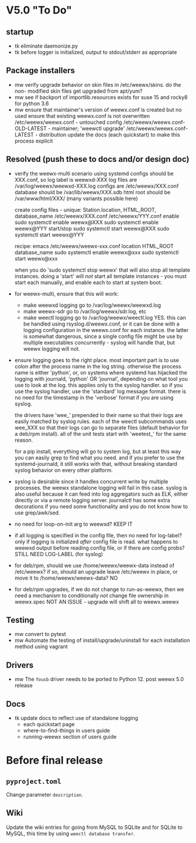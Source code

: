 # V5.0 "To Do"

## startup

- tk eliminate daemonize.py
- tk before logger is initialized, output to stdout/stderr as appropriate

## Package installers

- mw verify upgrade behavior on skin files in /etc/weewx/skins.  do the non-
    modified skin files get upgraded from apt/yum?
- mw see if backport of importlib.resources exists for suse 15 and rocky8 for
    python 3.6
- mw ensure that maintainer's version of weewx.conf is created but no used
  ensure that existing weewx.conf is not overwritten
    /etc/weewx/weewx.conf - untouched config
    /etc/weewx/weewx.conf-OLD-LATEST - maintainer; 'weewctl upgrade'
    /etc/weewx/weewx.conf-LATEST - distribution
  update the docs (each quickstart) to make this process explicit

## Resolved (push these to docs and/or design doc)

- verify the weewx-multi scenario using systemd
    configs should be XXX.conf, so log label is weewxd-XXX
      log files are /var/log/weewx/weewxd-XXX.log
      configs are /etc/weewx/XXX.conf
      database should be /var/lib/weewx/XXX.sdb
      html root should be /var/www/html/XXX/ (many variants possible here)

    create config files - unique: Station.location, HTML_ROOT, database_name
      /etc/weewx/XXX.conf
      /etc/weewx/YYY.conf
    enable
      sudo systemctl enable weewx@XXX
      sudo systemctl enable weewx@YYY
    start/stop
      sudo systemctl start weewx@XXX
      sudo systemctl start weewx@YYY

    recipe:
    emacs /etc/weewx/weewx-xxx.conf
       location
       HTML_ROOT
       database_name
    sudo systemctl enable weewx@xxx
    sudo systemctl start weewx@xxx

    when you do 'sudo systemctl stop weewx' that will also stop all template
    instances.  doing a 'start' will *not* start all template instances - you
    must start each manually, and enable each to start at system boot.

- for weewx-multi, ensure that this will work:
    - make weewxd logging go to /var/log/weewx/weewxd.log
    - make weewx-sdr go to /var/log/weewx/sdr.log, etc
    - make weectl logging go to /var/log/weewx/weectl.log 
  YES. this can be handled using rsyslog.d/weewx.conf, or it can be done with
  a logging configuration in the weewx.conf for each instance.  the latter is
  somewhat dangerous, since a single config file might be use by multiple
  executables concurrently - syslog will handle that, but weewx logging will
  not.
  
- ensure logging goes to the right place.  most important part is to use colon
    after the process name in the log string.  otherwise the process name is
    either 'python', or, on systems where systemd has hijacked the logging with
    journald, 'python' OR 'journal', depending on what tool you use to look at
    the log.  this applies only to the syslog handler.  so if you use the
    syslog handler, use the 'standard' log message format.  there is no need
    for the timestamp in the 'verbose' format if you are using syslog.

    the drivers have 'wee_' prepended to their name so that their logs are
    easily matched by syslog rules.  each of the weectl subcommands uses
    wee_XXX so that their logs can go to separate files (default behavior
    for a deb/rpm install).  all of the unit tests start with 'weetest_' for
    the same reason.

    for a pip install, everything will go to system log, but at least this way
    you can easily grep to find what you need.  and if you prefer to use the
    systemd-journald, it still works with that, without breaking standard
    syslog behavior on every other platform.

- syslog is desirable since it handles concurrent write by multiple processes.
    the weewx standalone logging will fail in this case.  syslog is also useful
    because it can feed into log aggregators such as ELK, either directly or
    via a remote logging server.  journalctl has some extra decorations if
    you need some functionality and you do not know how to use grep/awk/sed.

- no need for loop-on-init arg to weewxd?
   KEEP IT

- if all logging is specified in the config file, then no need for log-label?
   only if logging is initialized *after* config file is read.  what happens
   to weewxd output before reading config file, or if there are config probs?
   STILL NEED LOG-LABEL (for syslog)

- for deb/rpm, should we use /home/weewx/weewx-data instead of /etc/weewx?
   if so, should an upgrade leave /etc/weewx in place, or move it to
   /home/weewx/weewx-data?
   NO

- for deb/rpm upgrades, if we do not change to run-as-weewx, then we need
   a mechanism to conditionally *not* change file ownership in weewx.spec
   NOT AN ISSUE - upgrade will shift all to weewx.weewx

## Testing

- mw convert to pytest
- mw Automate the testing of install/upgrade/uninstall for each installation
method using vagrant


## Drivers

- mw The `fousb` driver needs to be ported to Python 12.  post weewx 5.0 release


## Docs

- tk update docs to reflect use of standalone logging
  - each quickstart page
  - where-to-find-things in users guide
  - running-weewx section of users guide



# Before final release

## `pyproject.toml`

Change parameter `description`.


## Wiki

Update the wiki entries for going from MySQL to SQLite and for SQLite to MySQL,
this time by using `weectl database transfer`.

